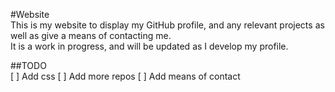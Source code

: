 #Website  
This is my website to display my GitHub profile, and any relevant projects as well as give a means of contacting me.  
It is a work in progress, and will be updated as I develop my profile.  
  
##TODO  
[ ] Add css
[ ] Add more repos
[ ] Add means of contact
